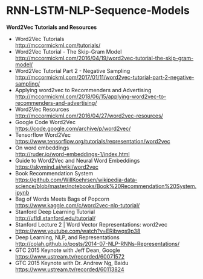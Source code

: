 # RNN-LSTM-NLP-Sequence-Models


**Word2Vec Tutorials and Resources**
* Word2Vec Tutorials  
http://mccormickml.com/tutorials/
* Word2Vec Tutorial - The Skip-Gram Model  
http://mccormickml.com/2016/04/19/word2vec-tutorial-the-skip-gram-model/
* Word2Vec Tutorial Part 2 - Negative Sampling  
http://mccormickml.com/2017/01/11/word2vec-tutorial-part-2-negative-sampling/
* Applying word2vec to Recommenders and Advertising  
http://mccormickml.com/2018/06/15/applying-word2vec-to-recommenders-and-advertising/
* Word2Vec Resources  
http://mccormickml.com/2016/04/27/word2vec-resources/
* Google Code Word2Vec  
https://code.google.com/archive/p/word2vec/
* Tensorflow Word2Vec  
https://www.tensorflow.org/tutorials/representation/word2vec
* On word embeddings  
http://ruder.io/word-embeddings-1/index.html
* Guide to Word2Vec and Neural Word Embeddings  
https://skymind.ai/wiki/word2vec
* Book Recommendation System  
https://github.com/WillKoehrsen/wikipedia-data-science/blob/master/notebooks/Book%20Recommendation%20System.ipynb
* Bag of Words Meets Bags of Popcorn  
https://www.kaggle.com/c/word2vec-nlp-tutorial/
* Stanford Deep Learning Tutorial  
http://ufldl.stanford.edu/tutorial/
* Stanford Lecture 2 | Word Vector Representations: word2vec  
https://www.youtube.com/watch?v=ERibwqs9p38
* Deep Learning, NLP, and Representations  
http://colah.github.io/posts/2014-07-NLP-RNNs-Representations/
* GTC 2015 Keynote with Jeff Dean, Google  
https://www.ustream.tv/recorded/60071572
* GTC 2015 Keynote with Dr. Andrew Ng, Baidu  
https://www.ustream.tv/recorded/60113824
